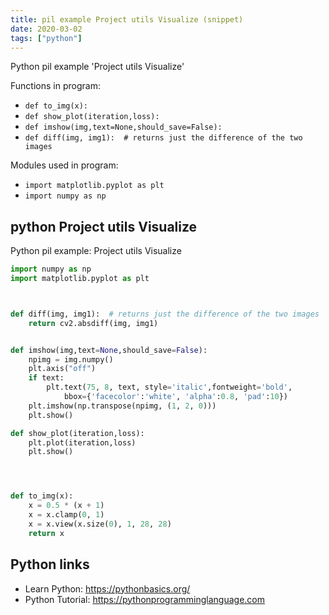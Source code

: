```yaml
---
title: pil example Project utils Visualize (snippet)
date: 2020-03-02
tags: ["python"]
---
```

Python pil example 'Project utils Visualize'

Functions in program: 
* `def to_img(x):`
* `def show_plot(iteration,loss):`
* `def imshow(img,text=None,should_save=False):`
* `def diff(img, img1):  # returns just the difference of the two images`

Modules used in program: 
* `import matplotlib.pyplot as plt`
* `import numpy as np`

## python Project utils Visualize

Python pil example: Project utils Visualize

```python
import numpy as np
import matplotlib.pyplot as plt



def diff(img, img1):  # returns just the difference of the two images
    return cv2.absdiff(img, img1)


def imshow(img,text=None,should_save=False):
    npimg = img.numpy()
    plt.axis("off")
    if text:
        plt.text(75, 8, text, style='italic',fontweight='bold',
            bbox={'facecolor':'white', 'alpha':0.8, 'pad':10})
    plt.imshow(np.transpose(npimg, (1, 2, 0)))
    plt.show()

def show_plot(iteration,loss):
    plt.plot(iteration,loss)
    plt.show()




def to_img(x):
    x = 0.5 * (x + 1)
    x = x.clamp(0, 1)
    x = x.view(x.size(0), 1, 28, 28)
    return x

```

## Python links

- Learn Python: https://pythonbasics.org/
- Python Tutorial: https://pythonprogramminglanguage.com
